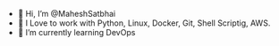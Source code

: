 - 👋 Hi, I’m @MaheshSatbhai
- 👀 I Love to work with Python, Linux, Docker, Git, Shell Scriptig, AWS.
- 🌱 I’m currently learning DevOps

<!---
MaheshSatbhai/MaheshSatbhai is a ✨ special ✨ repository because its `README.md` (this file) appears on your GitHub profile.
You can click the Preview link to take a look at your changes.
--->
